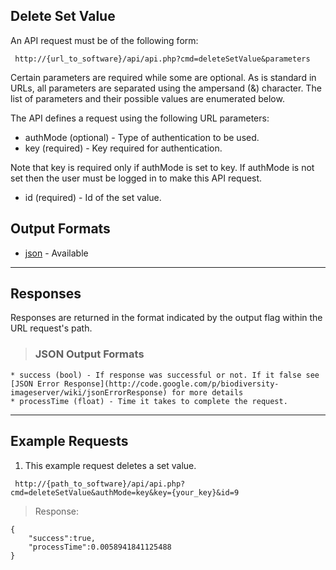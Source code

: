 ## Delete Set Value ##

An API request must be of the following form:

```
 http://{url_to_software}/api/api.php?cmd=deleteSetValue&parameters
```

Certain parameters are required while some are optional. As is standard in URLs, all parameters are separated using the ampersand (&) character. The list of parameters and their possible values are enumerated below.

The API defines a request using the following URL parameters:

  * authMode (optional) - Type of authentication to be used.
  * key (required) - Key required for authentication.

Note that key is required only if authMode is set to key. If authMode is not set then the user must be logged in to make this API request.

  * id (required) - Id of the set value.

## Output Formats ##

  * [json](#JSON_Output_Formats.md) - Available


---

## Responses ##

Responses are returned in the format indicated by the output flag within the URL request's path.

> ### JSON Output Formats ###
    * success (bool) - If response was successful or not. If it false see [JSON Error Response](http://code.google.com/p/biodiversity-imageserver/wiki/jsonErrorResponse) for more details
    * processTime (float) - Time it takes to complete the request.


---

## Example Requests ##

1. This example request deletes a set value.

```
 http://{path_to_software}/api/api.php?cmd=deleteSetValue&authMode=key&key={your_key}&id=9
```

> Response:
```
{
    "success":true,
    "processTime":0.0058941841125488
}
```
